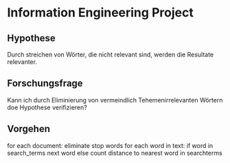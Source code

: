 # Information Engineering Project

## Hypothese

Durch streichen von Wörter, die nicht relevant sind, werden die Resultate relevanter.

## Forschungsfrage

Kann ich durch Eliminierung von vermeindlich Tehemenirrelevanten Wörtern doe Hypothese verifizieren?

## Vorgehen

for each document:
    eliminate stop words
    for each word in text:
        if word in search_terms
            next word
        else
            count distance to nearest word in searchterms
        
